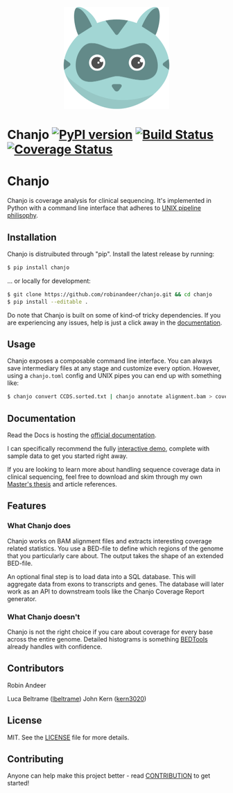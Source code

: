 <p align="center">
  <a href="http://chanjo.co">
    <img height="235"
         width="244"
         src="artwork/logo.png"/>
  </a>
</p>

# Chanjo [![PyPI version][fury-image]][fury-url] [![Build Status][travis-image]][travis-url] [![Coverage Status][coveralls-image]][coveralls-url]

# Chanjo
Chanjo is coverage analysis for clinical sequencing. It's implemented in Python with a command line interface that adheres to [UNIX pipeline philisophy][unix].

## Installation
Chanjo is distruibuted through "pip". Install the latest release by running:

```bash
$ pip install chanjo
```

... or locally for development:

```bash
$ git clone https://github.com/robinandeer/chanjo.git && cd chanjo
$ pip install --editable .
```

Do note that Chanjo is built on some of kind-of tricky dependencies. If you are experiencing any issues, help is just a click away in the [documentation][docs].

## Usage
Chanjo exposes a composable command line interface. You can always save intermediary files at any stage and customize every option. However, using a ``chanjo.toml`` config and UNIX pipes you can end up with something like:

```bash
$ chanjo convert CCDS.sorted.txt | chanjo annotate alignment.bam > coverage.bed
```

## Documentation
Read the Docs is hosting the [official documentation][docs].

I can specifically recommend the fully [interactive demo](http://www.chanjo.co/en/latest/introduction.html#demo), complete with sample data to get you started right away.

If you are looking to learn more about handling sequence coverage data in clinical sequencing, feel free to download and skim through my own [Master's thesis][thesis] and article references.

## Features

### What Chanjo does
Chanjo works on BAM alignment files and extracts interesting coverage related statistics. You use a BED-file to define which regions of the genome that you particularly care about. The output takes the shape of an extended BED-file.

An optional final step is to load data into a SQL database. This will aggregate data from exons to transcripts and genes. The database will later work as an API to downstream tools like the Chanjo Coverage Report generator.

### What Chanjo doesn't
Chanjo is not the right choice if you care about coverage for every base across the entire genome. Detailed histograms is something [BEDTools][bedtools] already handles with confidence.

## Contributors
Robin Andeer

Luca Beltrame ([lbeltrame](https://github.com/lbeltrame))
John Kern ([kern3020](https://github.com/kern3020))

## License
MIT. See the [LICENSE](LICENSE) file for more details.

## Contributing
Anyone can help make this project better - read [CONTRIBUTION](CONTRIBUTION.md) to get started!


[unix]: http://en.wikipedia.org/wiki/Unix_philosophy
[docs]: http://www.chanjo.co/en/latest/
[bedtools]: http://bedtools.readthedocs.org/en/latest/
[thesis]: https://s3.amazonaws.com/tudo/chanjo/RobinAndeerMastersThesisFinal_2013.pdf

[coveralls-url]: https://coveralls.io/r/robinandeer/chanjo
[coveralls-image]: https://img.shields.io/coveralls/robinandeer/chanjo.svg

[fury-url]: http://badge.fury.io/py/chanjo
[fury-image]: https://badge.fury.io/py/chanjo.png

[travis-url]: https://travis-ci.org/robinandeer/chanjo
[travis-image]: https://travis-ci.org/robinandeer/chanjo.png?branch=master
